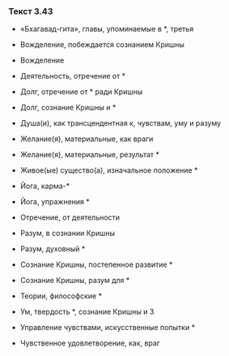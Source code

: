 ### Текст 3.43

- «Бхагавад-гита», главы, упоминаемые в *, третья

- Вожделение, побеждается сознанием Кришны

- Вожделение

- Деятельность, отречение от *

- Долг, отречение от * ради Кришны

- Долг, сознание Кришны и *

- Душа(и), как трансцендентная к, чувствам, уму и разуму

- Желание(я), материальные, как враги

- Желание(я), материальные, результат *

- Живое(ые) существо(а), изначальное положение *

- Йога, карма-*

- Йога, упражнения *

- Отречение, от деятельности

- Разум, в сознании Кришны

- Разум, духовный *

- Сознание Кришны, постепенное развитие *

- Сознание Кришны, разум для *

- Теории, философские *

- Ум, твердость *, сознание Кришны и 3

- Управление чувствами, искусственные попытки *

- Чувственное удовлетворение, как, враг
	
